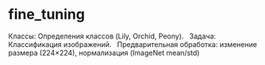 # fine_tuning
Классы: Определения классов (Lily, Orchid, Peony).   
Задача: Классификация изображений.   
Предварительная обработка: изменение размера (224×224), нормализация (ImageNet mean/std)